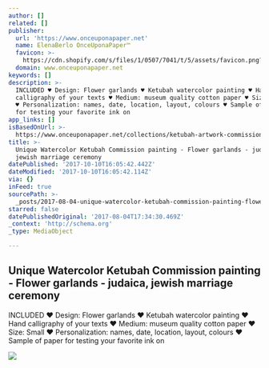 ```yaml
---
author: []
related: []
publisher:
  url: 'https://www.onceuponapaper.net'
  name: ElenaBerlo OnceUponaPaper™
  favicon: >-
    https://cdn.shopify.com/s/files/1/0507/7041/t/5/assets/favicon.png?16807399222708527355
  domain: www.onceuponapaper.net
keywords: []
description: >-
  INCLUDED ♥ Design: Flower garlands ♥ Ketubah watercolor painting ♥ Hand
  calligraphy of your texts ♥ Medium: museum quality cotton paper ♥ Size: Small
  ♥ Personalization: names, date, location, layout, colours ♥ Sample of paper
  for testing your favorite ink on
app_links: []
isBasedOnUrl: >-
  https://www.onceuponapaper.net/collections/ketubah-artwork-commission/products/watercolor-ketubah-commission-painting-flower-garlands
title: >-
  Unique Watercolor Ketubah Commission painting - Flower garlands - judaica,
  jewish marriage ceremony
datePublished: '2017-10-10T16:05:42.442Z'
dateModified: '2017-10-10T16:05:42.114Z'
via: {}
inFeed: true
sourcePath: >-
  _posts/2017-08-04-unique-watercolor-ketubah-commission-painting-flower-garla.md
starred: false
datePublishedOriginal: '2017-08-04T17:34:30.469Z'
_context: 'http://schema.org'
_type: MediaObject

---
```

<article style=""><h1>Unique Watercolor Ketubah Commission painting - Flower garlands - judaica, jewish marriage ceremony</h1><p>INCLUDED ♥ Design: Flower garlands ♥ Ketubah watercolor painting ♥ Hand calligraphy of your texts ♥ Medium: museum quality cotton paper ♥ Size: Small ♥ Personalization: names, date, location, layout, colours ♥ Sample of paper for testing your favorite ink on</p><img src="http://cdn.shopify.com/s/files/1/0507/7041/products/IMG_8518w_grande.jpg?v=1497360905" /></article>